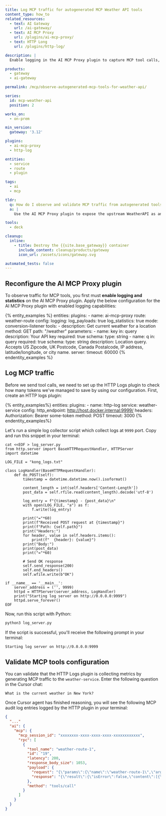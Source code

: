 ```yaml
---
title: Log MCP traffic for autogenerated MCP Weather API tools
content_type: how_to
related_resources:
  - text: AI Gateway
    url: /ai-gateway/
  - text: AI MCP Proxy
    url: /plugins/ai-mcp-proxy/
  - text: HTTP Long
    url: /plugins/http-log/

description: |
  Enable logging in the AI MCP Proxy plugin to capture MCP tool calls, then use the HTTP Log plugin to record and inspect the payloads and responses from the WeatherAPI tool.

products:
  - gateway
  - ai-gateway

permalink: /mcp/observe-autogenerated-mcp-tools-for-weather-api/

series:
  id: mcp-weather-api
  position: 2

works_on:
  - on-prem

min_version:
  gateway: '3.12'

plugins:
  - ai-mcp-proxy
  - http-log

entities:
  - service
  - route
  - plugin

tags:
  - ai
  - mcp

tldr:
  q: How do I observe and validate MCP traffic from autogenerated tools?
  a: |
    Use the AI MCP Proxy plugin to expose the upstream WeatherAPI as an MCP tool, then use the HTTP Log plugin to capture tool calls and validate their payloads and responses.

tools:
  - deck

cleanup:
  inline:
    - title: Destroy the {{site.base_gateway}} container
      include_content: cleanup/products/gateway
      icon_url: /assets/icons/gateway.svg

automated_tests: false
---
```


## Reconfigure the AI MCP Proxy plugin

To observe traffic for MCP tools, you first must **enable logging and statistics** on the AI MCP Proxy plugin. Apply the below configuration for the AI MCP Proxy plugin with enabled logging capabilities:

{% entity_examples %}
entities:
  plugins:
    - name: ai-mcp-proxy
      route: weather-route
      config:
        logging:
          log_payloads: true
          log_statistics: true
        mode: conversion-listener
        tools:
        - description: Get current weather for a location
          method: GET
          path: "/weather"
          parameters:
          - name: key
            in: query
            description: Your API key
            required: true
            schema:
              type: string
          - name: q
            in: query
            required: true
            schema:
              type: string
            description: Location query. Accepts US Zipcode, UK Postcode, Canada Postalcode,
              IP address, latitude/longitude, or city name.
        server:
          timeout: 60000
{% endentity_examples %}


## Log MCP traffic

Before we send tool calls, we need to set up the HTTP Logs plugin to check how many tokens we've managed to save by using our configuration. First, create an HTTP logs plugin:

{% entity_examples%}
entities:
  plugins:
    - name: http-log
      service: weather-service
      config:
        http_endpoint: http://host.docker.internal:9999/
        headers:
          Authorization: Bearer some-token
        method: POST
        timeout: 3000
{% endentity_examples%}

Let's run a simple log collector script which collect logs at `9999` port. Copy and run this snippet in your terminal:

```
cat <<EOF > log_server.py
from http.server import BaseHTTPRequestHandler, HTTPServer
import datetime

LOG_FILE = "kong_logs.txt"

class LogHandler(BaseHTTPRequestHandler):
    def do_POST(self):
        timestamp = datetime.datetime.now().isoformat()

        content_length = int(self.headers['Content-Length'])
        post_data = self.rfile.read(content_length).decode('utf-8')

        log_entry = f"{timestamp} - {post_data}\n"
        with open(LOG_FILE, "a") as f:
            f.write(log_entry)

        print("="*60)
        print(f"Received POST request at {timestamp}")
        print(f"Path: {self.path}")
        print("Headers:")
        for header, value in self.headers.items():
            print(f"  {header}: {value}")
        print("Body:")
        print(post_data)
        print("="*60)

        # Send OK response
        self.send_response(200)
        self.end_headers()
        self.wfile.write(b"OK")

if __name__ == '__main__':
    server_address = ('', 9999)
    httpd = HTTPServer(server_address, LogHandler)
    print("Starting log server on http://0.0.0.0:9999")
    httpd.serve_forever()
EOF
```

Now, run this script with Python:

```sh
python3 log_server.py
```

If the script is successful, you'll receive the following prompt in your terminal:

```sh
Starting log server on http://0.0.0.0:9999
```

## Validate MCP tools configuration

You can validate that the HTTP Logs plugin is collecting metrics by generating MCP traffic to the `weather-service`. Enter the following question in the Cursor chat:

```text
What is the current weather in New York?
```

Once Cursor agent has finished reasoning, you will see the following MCP audit log entries logged by the HTTP plugin in your terminal:


```json
{
  "..."
  "ai": {
    "mcp": {
      "mcp_session_id": "xxxxxxxx-xxxx-xxxx-xxxx-xxxxxxxxxxxx",
      "rpc": [
        {
          "tool_name": "weather-route-1",
          "id": "19",
          "latency": 200,
          "response_body_size": 1053,
          "payload": {
            "request": "{\"params\":{\"name\":\"weather-route-1\",\"arguments\":{\"query_key\":\"02e7c45e34024e6ca7e52559251908\",\"query_q\":\"New York\"},\"_meta\":{\"progressToken\":19}},\"id\":19,\"jsonrpc\":\"2.0\",\"method\":\"tools/call\"}",
            "response": "{\"result\":{\"isError\":false,\"content\":[{\"type\":\"text\",\"text\":\"{\\\"location\\\":{\\\"name\\\":\\\"New York\\\",\\\"region\\\":\\\"New York\\\",\\\"country\\\":\\\"United States of America\\\",\\\"lat\\\":40.7142,\\\"lon\\\":-74.0064,\\\"tz_id\\\":\\\"America/New_York\\\",\\\"localtime_epoch\\\":1755764969,\\\"localtime\\\":\\\"2025-08-21 04:29\\\"},\\\"current\\\":{\\\"temp_c\\\":15.4,\\\"temp_f\\\":59.7,\\\"condition\\\":{\\\"text\\\":\\\"Light rain\\\"}}}]}},\"id\":19,\"jsonrpc\":\"2.0\"}"
          },
          "method": "tools/call"
        }
      ]
    }
  }
}
```